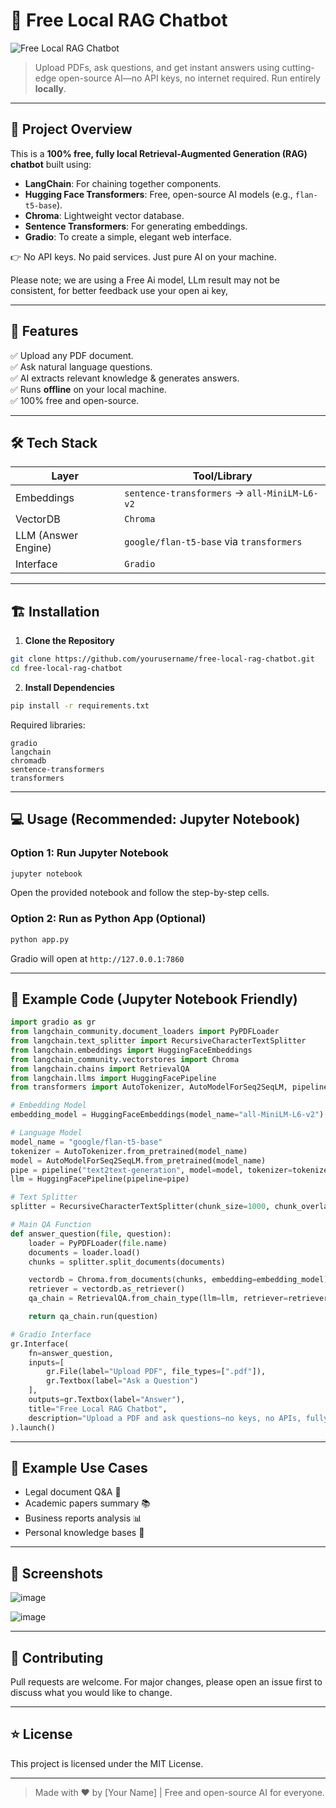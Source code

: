 # 🤖 Free Local RAG Chatbot

![Free Local RAG Chatbot](https://github.com/user-attachments/assets/06cfdf03-a6b3-4f99-bec5-03e038527830)


> Upload PDFs, ask questions, and get instant answers using cutting-edge open-source AI—no API keys, no internet required. Run entirely **locally**.

---

## 🚀 Project Overview

This is a **100% free, fully local Retrieval-Augmented Generation (RAG) chatbot** built using:

- **LangChain**: For chaining together components.
- **Hugging Face Transformers**: Free, open-source AI models (e.g., `flan-t5-base`).
- **Chroma**: Lightweight vector database.
- **Sentence Transformers**: For generating embeddings.
- **Gradio**: To create a simple, elegant web interface.

👉 No API keys. No paid services. Just pure AI on your machine.

Please note; we are using a Free Ai model, LLm result may not be consistent, for better feedback use your open ai key, 

---

## 🧩 Features

✅ Upload any PDF document.  
✅ Ask natural language questions.  
✅ AI extracts relevant knowledge & generates answers.  
✅ Runs **offline** on your local machine.  
✅ 100% free and open-source.

---

## 🛠 Tech Stack

| Layer | Tool/Library |
|-------|--------------|
| Embeddings | `sentence-transformers` → `all-MiniLM-L6-v2` |
| VectorDB | `Chroma` |
| LLM (Answer Engine) | `google/flan-t5-base` via `transformers` |
| Interface | `Gradio` |

---

## 🏗 Installation

1. **Clone the Repository**

```bash
git clone https://github.com/yourusername/free-local-rag-chatbot.git
cd free-local-rag-chatbot
```

2. **Install Dependencies**

```bash
pip install -r requirements.txt
```

Required libraries:
```
gradio
langchain
chromadb
sentence-transformers
transformers
```

---

## 💻 Usage (Recommended: Jupyter Notebook)

### Option 1: Run Jupyter Notebook

```bash
jupyter notebook
```
Open the provided notebook and follow the step-by-step cells.

### Option 2: Run as Python App (Optional)

```bash
python app.py
```

Gradio will open at `http://127.0.0.1:7860`

---

## 📄 Example Code (Jupyter Notebook Friendly)

```python
import gradio as gr
from langchain_community.document_loaders import PyPDFLoader
from langchain.text_splitter import RecursiveCharacterTextSplitter
from langchain.embeddings import HuggingFaceEmbeddings
from langchain_community.vectorstores import Chroma
from langchain.chains import RetrievalQA
from langchain.llms import HuggingFacePipeline
from transformers import AutoTokenizer, AutoModelForSeq2SeqLM, pipeline

# Embedding Model
embedding_model = HuggingFaceEmbeddings(model_name="all-MiniLM-L6-v2")

# Language Model
model_name = "google/flan-t5-base"
tokenizer = AutoTokenizer.from_pretrained(model_name)
model = AutoModelForSeq2SeqLM.from_pretrained(model_name)
pipe = pipeline("text2text-generation", model=model, tokenizer=tokenizer, max_length=512)
llm = HuggingFacePipeline(pipeline=pipe)

# Text Splitter
splitter = RecursiveCharacterTextSplitter(chunk_size=1000, chunk_overlap=100)

# Main QA Function
def answer_question(file, question):
    loader = PyPDFLoader(file.name)
    documents = loader.load()
    chunks = splitter.split_documents(documents)

    vectordb = Chroma.from_documents(chunks, embedding=embedding_model)
    retriever = vectordb.as_retriever()
    qa_chain = RetrievalQA.from_chain_type(llm=llm, retriever=retriever)

    return qa_chain.run(question)

# Gradio Interface
gr.Interface(
    fn=answer_question,
    inputs=[
        gr.File(label="Upload PDF", file_types=[".pdf"]),
        gr.Textbox(label="Ask a Question")
    ],
    outputs=gr.Textbox(label="Answer"),
    title="Free Local RAG Chatbot",
    description="Upload a PDF and ask questions—no keys, no APIs, fully offline."
).launch()
```

---

## 📌 Example Use Cases

- Legal document Q&A 📑
- Academic papers summary 📚
- Business reports analysis 📊
- Personal knowledge bases 🧠

---

## 🎨 Screenshots

![image](https://github.com/user-attachments/assets/b5512257-4d42-4480-9ad7-af0821258196)

![image](https://github.com/user-attachments/assets/6d3861bb-07f7-4162-b5bb-aacf805662e8)

---

## 🤝 Contributing

Pull requests are welcome. For major changes, please open an issue first to discuss what you would like to change.

---

## ⭐ License

This project is licensed under the MIT License.

---

> Made with ❤️ by [Your Name] | Free and open-source AI for everyone.
